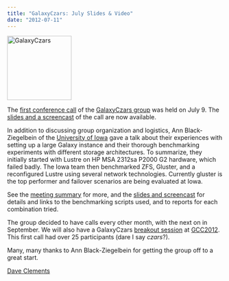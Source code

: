 ```yaml
---
title: "GalaxyCzars: July Slides & Video"
date: "2012-07-11"
---
```

<div class='right'><a href='/community/GalaxyCzars/Meetups/2012-07-09/'><img src="/src/images/logos/GalaxyCzars.png" alt="GalaxyCzars" width="150" /></a></div>

The [first conference call](/community/GalaxyCzars/Meetups/2012-07-09/) of the [GalaxyCzars group](/community/GalaxyCzars/) was held on July 9.  The [slides and a screencast](/community/GalaxyCzars/Meetups/2012-07-09/#links) of the call are now available. 

In addition to discussing group organization and logistics, Ann Black-Ziegelbein of the [University of Iowa](http://uiowa.edu/) gave a talk about their experiences with setting up a large Galaxy instance and their thorough benchmarking experiments with different storage architectures.  To summarize, they initially started with Lustre on HP MSA 2312sa P2000 G2 hardware, which failed badly. The Iowa team then benchmarked ZFS, Gluster, and a reconfigured Lustre using several network technologies. Currently gluster is the top performer and failover scenarios are being evaluated at Iowa.

See the [meeting summary](/community/GalaxyCzars/Meetups/2012-07-09/) for more, and the [slides and screencast](/community/GalaxyCzars/Meetups/2012-07-09/#links) for details and links to the benchmarking scripts used, and to reports for each combination tried. 

The group decided to have calls every other month, with the next on in September.  We will also have a GalaxyCzars [breakout session](/events/gcc2012/program/breakouts/) at [GCC2012](/events/gcc2012/).  This first call had over 25 participants (dare I say *czars*?).

Many, many thanks to Ann Black-Ziegelbein for getting the group off to a great start.

[Dave Clements](/people/dave-clements/)

